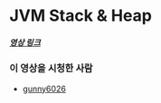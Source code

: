 # JVM Stack & Heap

##### [영상 링크](https://youtu.be/UzaGOXKVhwU)

### 이 영상을 시청한 사람

- [gunny6026](https://github.com/gunny6026)
